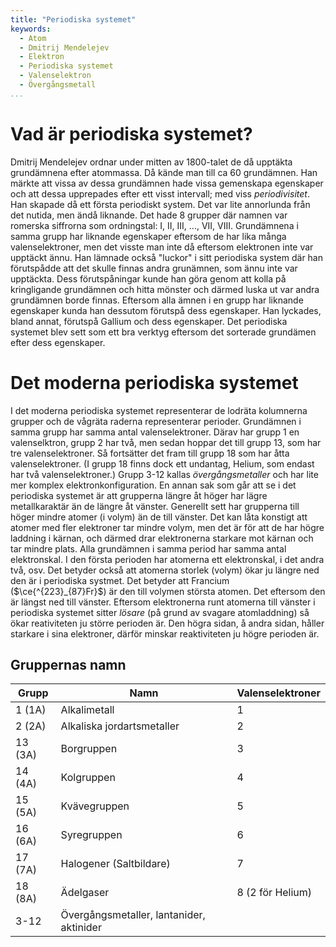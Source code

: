 ```yaml
---
title: "Periodiska systemet"
keywords:
  - Atom
  - Dmitrij Mendelejev
  - Elektron
  - Periodiska systemet
  - Valenselektron
  - Övergångsmetall
...
```


# Vad är periodiska systemet?
Dmitrij Mendelejev ordnar under mitten av 1800-talet de då upptäkta grundämnena efter atommassa. Då kände man till ca 60 grundämnen. Han märkte att vissa av dessa grundämnen hade vissa gemenskapa egenskaper och att dessa upprepades efter ett visst intervall; med viss _periodivisitet_.
Han skapade då ett första periodiskt system. Det var lite annorlunda från det nutida, men ändå liknande. Det hade 8 grupper där namnen var romerska siffrorna som ordningstal: I, II, III, ..., VII, VIII. Grundämnena i samma grupp har liknande egenskaper eftersom de har lika många valenselektroner, men det visste man inte då eftersom elektronen inte var upptäckt ännu. Han lämnade också "luckor" i sitt periodiska system där han förutspådde att det skulle finnas andra grunämnen, som ännu inte var upptäckta. Dess förutspåningar kunde han göra genom att kolla på kringligande grundämnen och hitta mönster och därmed luska ut var andra grundämnen borde finnas. Eftersom alla ämnen i en grupp har liknande egenskaper kunda han dessutom förutspå dess egenskaper. Han lyckades, bland annat, förutspå Gallium och dess egenskaper.
Det periodiska systemet blev sett som ett bra verktyg eftersom det sorterade grundämen efter dess egenskaper.

# Det moderna periodiska systemet
I det moderna periodiska systemet representerar de lodräta kolumnerna grupper och de vågräta raderna representerar perioder. Grundämnen i samma grupp har samma antal valenselektroner. Därav har grupp 1 en valenselktron, grupp 2 har två, men sedan hoppar det till grupp 13, som har tre valenselektroner. Så fortsätter det fram till grupp 18 som har åtta valenselektroner. (I grupp 18 finns dock ett undantag, Helium, som endast har två valenselektroner.) Grupp 3-12 kallas _övergångsmetaller_ och har lite mer komplex elektronkonfiguration. 
En annan sak som går att se i det periodiska systemet är att grupperna längre åt höger har lägre metallkaraktär än de längre åt vänster. Generellt sett har grupperna till höger mindre atomer (i volym) än de till vänster. Det kan låta konstigt att atomer med fler elektroner tar mindre volym, men det är för att de har högre laddning i kärnan, och därmed drar elektronerna starkare mot kärnan och tar mindre plats.
Alla grundämnen i samma period har samma antal elektronskal. I den första perioden har atomerna ett elektronskal, i det andra två, osv. Det betyder också att atomerna storlek (volym) ökar ju längre ned den är i periodiska systmet. Det betyder att Francium ($\ce{^{223}_{87}Fr}$) är den till volymen största atomen. Det eftersom den är längst ned till vänster.
Eftersom elektronerna runt atomerna till vänster i periodiska systemet sitter _lösare_ (på grund av svagare atomladdning) så ökar reativiteten ju större perioden är. Den högra sidan, å andra sidan, håller starkare i sina elektroner, därför minskar reaktiviteten ju högre perioden är. 

## Gruppernas namn
| Grupp   | Namn                                     | Valenselektroner |
|---------|------------------------------------------|------------------|
| 1 (1A)  | Alkalimetall                             | 1                |
| 2 (2A)  | Alkaliska jordartsmetaller               | 2                |
| 13 (3A) | Borgruppen                               | 3                |
| 14 (4A) | Kolgruppen                               | 4                |
| 15 (5A) | Kvävegruppen                             | 5                |
| 16 (6A) | Syregruppen                              | 6                |
| 17 (7A) | Halogener (Saltbildare)                  | 7                |
| 18 (8A) | Ädelgaser                                | 8 (2 för Helium) |
| 3-12    | Övergångsmetaller, lantanider, aktinider |                  |
